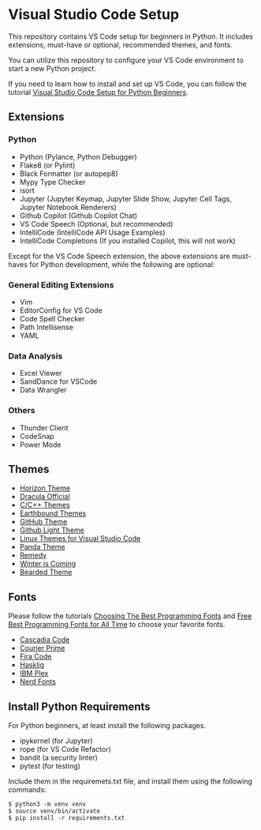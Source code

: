 # Visual Studio Code Setup

This repository contains VS Code setup for beginners in Python. It includes extensions, must-have or optional, recommended themes, and fonts.

You can utilize this repository to configure your VS Code environment to start a new Python project.

If you need to learn how to install and set up VS Code, you can follow the tutorial [Visual Studio Code Setup for Python Beginners](https://codefun.tech/visual-studio-code-setup-for-python-beginners/).

## Extensions

### Python

- Python (Pylance, Python Debugger)
- Flake8 (or Pylint)
- Black Formatter (or autopep8)
- Mypy Type Checker
- isort
- Jupyter (Jupyter Keymap, Jupyter Slide Show, Jupyter Cell Tags, Jupyter Notebook Renderers)
- Github Copilot (Github Copilot Chat)
- VS Code Speech (Optional, but recommended)
- IntelliCode (IntelliCode API Usage Examples)
- IntelliCode Completions (If you installed Copilot, this will not work)

Except for the VS Code Speech extension, the above extensions are must-haves for Python development, while the following are optional:

### General Editing Extensions

- Vim
- EditorConfig for VS Code
- Code Spell Checker
- Path Intellisense
- YAML

### Data Analysis

- Excel Viewer
- SandDance for VSCode
- Data Wrangler

### Others

- Thunder Client
- CodeSnap
- Power Mode

## Themes

- [Horizon Theme](https://marketplace.visualstudio.com/items?itemName=jolaleye.horizon-theme-vscode)
- [Dracula Official](https://marketplace.visualstudio.com/items?itemName=dracula-theme.theme-dracula)
- [C/C++ Themes](https://github.com/Microsoft/vscode-cpptools)
- [Earthbound Themes](https://github.com/benbusby/earthbound-themes)
- [GitHub Theme](https://github.com/primer/github-vscode-theme)
- [Github Light Theme](https://github.com/chuling/vscode-theme-github-light)
- [Linux Themes for Visual Studio Code](https://github.com/rdnlsmith/vscode-linux-themes)
- [Panda Theme](https://github.com/tinkertrain/panda-syntax-vscode)
- [Remedy](https://github.com/robertrossmann/vscode-remedy)
- [Winter is Coming](https://github.com/johnpapa/vscode-winteriscoming)
- [Bearded Theme](https://github.com/BeardedBear/bearded-theme)

## Fonts

Please follow the tutorials [Choosing The Best Programming Fonts](https://codefun.tech/choosing-the-best-programming-fonts/) and [Free Best Programming Fonts for All Time](https://codefun.tech/free-best-programming-fonts-for-all-time/) to choose your favorite fonts.

- [Cascadia Code](https://github.com/microsoft/cascadia-code)
- [Courier Prime](https://quoteunquoteapps.com/courierprime/)
- [Fira Code](https://github.com/tonsky/FiraCode)
- [Hasklig](https://github.com/i-tu/Hasklig/)
- [IBM Plex](https://github.com/IBM/plex)
- [Nerd Fonts](https://github.com/ryanoasis/nerd-fonts)

## Install Python Requirements

For Python beginners, at least install the following packages.

- ipykernel (for Jupyter)
- rope (for VS Code Refactor)
- bandit (a security linter)
- pytest (for testing)

Include them in the requiremets.txt file, and install them using the following commands:

```console
$ python3 -m venv venv
$ source venv/bin/activate
$ pip install -r requirements.txt
```
